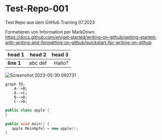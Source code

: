 # Test-Repo-001
Test Repo aus dem GitHub Training 07.2023

Formatieren von Information per MarkDown: https://docs.github.com/en/get-started/writing-on-github/getting-started-with-writing-and-formatting-on-github/quickstart-for-writing-on-github


| **head 1** | head 2 | **head 3** |
| :--- | :---: | ---: |
| **line 1** | abc def | Hallo? |

![Screenshot 2023-05-30 092731](https://github.com/plusnet-lsc/Test-Repo-001/assets/94844040/5441aff5-7b54-4476-ae33-7e92bc9b4dd9)

```mermaid
graph TD;
    A-->B;
    A-->C;
    B-->D;
    C-->D;
```

```c++
public class apple {
}

public void main() {
   apple MeinApfel = new apple();
}
```
